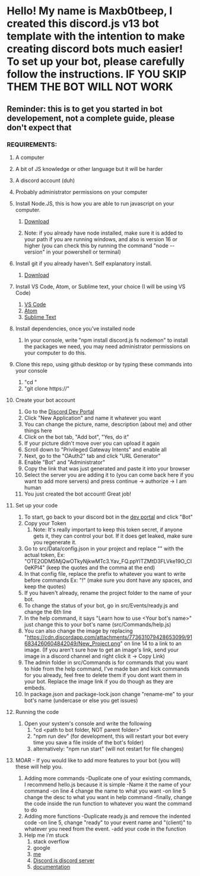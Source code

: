 # Hello! My name is Maxb0tbeep, I created this discord.js v13 bot template with the intention to make creating discord bots much easier! To set up your bot, please carefully follow the instructions. IF YOU SKIP THEM THE BOT WILL NOT WORK

## Reminder: this is to get you started in bot developement, not a complete guide, please don't expect that

### REQUIREMENTS:
1. A computer
2. A bit of JS knowledge or other language but it will be harder
3. A discord account (duh)
4. Probably administrator permissions on your computer

1. Install Node.JS, this is how you are able to run javascript on your computer. 
    1. [Download](https://nodejs.org/en/download/)

    2. Note: if you already have node installed, make sure it is added to your path if you are running windows, and also is version 16 or higher (you can check this by running the command "node --version" in your powershell or terminal)

2. Install git if you already haven't. Self explanatory install. 
    1. [Download](https://git-scm.com/downloads)

3. Install VS Code, Atom, or Sublime text, your choice (I will be using VS Code)
    1. [VS Code](https://code.visualstudio.com/download)
    2. [Atom](https://atom.io/)
    3. [Sublime Text](https://www.sublimetext.com/)

4. Install dependencies, once you've installed node 
    1. In your console, write "npm install discord.js fs nodemon" to install the packages we need, you may need administrator permissions on your computer to do this.

5. Clone this repo, using github desktop or by typing these commands into your console
    1. "cd <location you want to clone to>"
    2. "git clone https://"

6. Create your bot account
    1. Go to the [Discord Dev Portal](https://discord.com/developers/applications)
    2. Click "New Application" and name it whatever you want
    3. You can change the picture, name, description (about me) and other things here
    4. Click on the bot tab, "Add bot", "Yes, do it"
    5. If your picture didn't move over you can upload it again
    6. Scroll down to "Privileged Gateway Intents" and enable all
    7. Next, go to the "OAuth2" tab and click "URL Generator"
    8. Enable "Bot" and "Administrator"
    9. Copy the link that was just generated and paste it into your browser
    10. Select the server you are adding it to (you can come back here if you want to add more servers) and press continue -> authorize -> I am human
    11. You just created the bot account! Great job!

7. Set up your code
    1. To start, go back to your discord bot in the [dev portal](https://discord.com/developers/applications) and click "Bot"
    2. Copy your Token 
        1. Note: It's really important to keep this token secret, if anyone gets it, they can control your bot. If it does get leaked, make sure you regenerate it.
    3. Go to src/Data/config.json in your project and replace "<your token>" with the actual token, Ex: "OTE2ODM5MjQwOTkyNjkwMTc3.Yav_FQ.ppYITZMtD3FLVke19O_CI0eKPI4" (keep the quotes and the comma at the end)
    4. In that config file, replace the prefix to whatever you want to write before commands Ex: "!" (make sure you dont have any spaces, and keep the quotes)
    5. If you haven't already, rename the project folder to the name of your bot.
    6. To change the status of your bot, go in src/Events/ready.js and change the 6th line
    7. In the help command, it says "Learn how to use <Your bot's name>" just change this to your bot's name (src/Commands/help.js)
    8. You can also change the image by replacing "https://cdn.discordapp.com/attachments/773631079428653099/916834260604842049/New_Project.png" on line 14 to a link to an image. (If you aren't sure how to get an image's link, send your image in a discord channel and right click it -> Copy Link)
    9. The admin folder in src/Commands is for commands that you want to hide from the help command, I've made ban and kick commands for you already, feel free to delete them if you dont want them in your bot. Replace the image link if you do though as they are embeds.
    10. In package.json and package-lock.json change "rename-me" to your bot's name (undercase or else you get issues)

8. Running the code
    1. Open your system's console and write the following
        1. "cd <path to bot folder, NOT parent folder>"
        2. "npm run dev" (for development, this will restart your bot every time you save a file inside of the bot's folder)
        3. alternatively: "npm run start" (will not restart for file changes)

9. MOAR - If you would like to add more features to your bot (you will) these will help you.

    1. Adding more commands
        -Duplicate one of your existing commands, I recommend hello.js because it is simple
        -Name it the name of your command
        -on line 4 change the name to what you want
        -on line 5 change the desc to what you want in help command
        -finally, change the code inside the run function to whatever you want the command to do
    2. Adding more functions
        -Duplicate ready.js and remove the indented code
        -on line 5, change "ready" to your event name and "(client)" to whatever you need from the event.
        -add your code in the function
    3. Help me i'm stuck 
        1. stack overflow
        2. google
        3. [me](https://fanlink.to/maxb0tbeep)
        4. [Discord.js discord server](https://discord.gg/djs)
        5. [documentation](https://discord.js.org/#/docs/main/stable/general/welcome)
